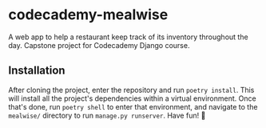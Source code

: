 # codecademy-mealwise
A web app to help a restaurant keep track of its inventory throughout the day. Capstone project for Codecademy Django course.

## Installation

After cloning the project, enter the repository and run `poetry install`. This will install all the project's dependencies within a virtual environment. Once that's done, run `poetry shell` to enter that environment, and navigate to the `mealwise/` directory to run `manage.py runserver`. Have fun! 🙂️
